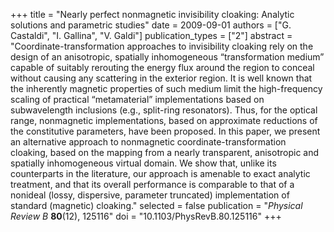+++
title = "Nearly perfect nonmagnetic invisibility cloaking: Analytic solutions and parametric studies"
date = 2009-09-01
authors = ["G. Castaldi", "I. Gallina", "V. Galdi"]
publication_types = ["2"]
abstract = "Coordinate-transformation approaches to invisibility cloaking rely on the design of an anisotropic, spatially inhomogeneous “transformation medium” capable of suitably rerouting the energy flux around the region to conceal without causing any scattering in the exterior region. It is well known that the inherently magnetic properties of such medium limit the high-frequency scaling of practical “metamaterial” implementations based on subwavelength inclusions (e.g., split-ring resonators). Thus, for the optical range, nonmagnetic implementations, based on approximate reductions of the constitutive parameters, have been proposed. In this paper, we present an alternative approach to nonmagnetic coordinate-transformation cloaking, based on the mapping from a nearly transparent, anisotropic and spatially inhomogeneous virtual domain. We show that, unlike its counterparts in the literature, our approach is amenable to exact analytic treatment, and that its overall performance is comparable to that of a nonideal (lossy, dispersive, parameter truncated) implementation of standard (magnetic) cloaking."
selected = false
publication = "*Physical Review B* **80**(12), 125116"
doi = "10.1103/PhysRevB.80.125116"
+++
